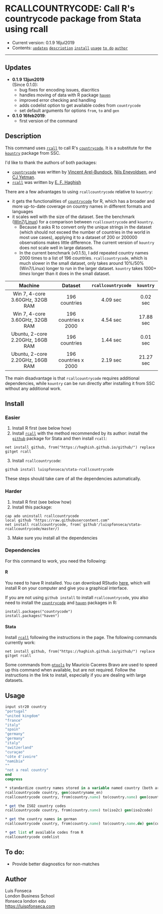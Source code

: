 # RCALLCOUNTRYCODE: Call R's countrycode package from Stata using rcall
- Current version: 0.1.9 16jul2019
- Contents: [`updates`](#updates) [`description`](#description) [`install`](#install) [`usage`](#usage) [`to do`](#to-do) [`author`](#author)

-----------

## Updates
* **0.1.9 13jun2019**  
(Since 0.1.0):
	- bug fixes for encoding issues, diacritics
	- handles moving of data with R package [`haven`](https://github.com/tidyverse/haven)
	- improved error checking and handling
	- adds codelist option to get available codes from `countrycode`
	- set default arguments for options `from`, `to` and `gen`
* **0.1.0 16feb2019**:
	- first version of the command

## Description
This command uses [`rcall`](https://github.com/haghish/rcall) to call R's [`countrycode`](https://github.com/vincentarelbundock/countrycode). It is a substitute for the [`kountry`](http://fmwww.bc.edu/repec/bocode/k/kountry.html) package from SSC.

I'd like to thank the authors of both packages:
* [`countrycode`](https://github.com/vincentarelbundock/countrycode) was written by [Vincent Arel-Bundock](http://arelbundock.com/), [Nils Enevoldsen](https://nilsenevoldsen.com/), and [CJ Yetman](https://github.com/cjyetman).
* [`rcall`](https://github.com/haghish) was written by [E. F. Haghish](http://www.haghish.com/)

There are a few advantages to using `rcallcountrycode` relative to `kountry`:

* it gets the functionalities of [`countrycode`](https://github.com/vincentarelbundock/countrycode) for R, which has a broader and more up-to-date coverage on country names in different formats and languages
* it scales well with the size of the dataset. See the benchmark ([Win7](benchmark/benchmark.log)/[Linux](benchmark/benchmark_linux.log)) for a comparison between `rcallcountrycode` and `kountry`. 
	* Because it asks R to convert only the unique strings in the dataset (which should not exceed the number of countries in the world in most use cases), applying it to a dataset of 200 or 200000 observations makes little difference. The current version of `kountry` does not scale well in large datasets. 
	* In the current benchmark (v0.1.5), I add repeated country names 2000 times to a list of 196 countries.  `rcallcountrycode`, which is much slower in the small dataset, only takes around 10%/50% (Win7/Linux) longer to run in the larger dataset. `kountry` takes 1000+ *times* longer than it does in the small dataset. 

|              Machine             |        Dataset       | `rcallcountrycode` | `kountry` |
|:--------------------------------:|:--------------------:|:------------------:|:---------:|
|  Win 7, 4-core 3.60GHz, 32GB RAM |     196 countries    |      4.09 sec      |  0.02 sec |
|  Win 7, 4-core 3.60GHz, 32GB RAM | 196 countries x 2000 |      4.54 sec      | 17.88 sec |
| Ubuntu, 2-core 2.20GHz, 16GB RAM |     196 countries    |      1.44 sec      |  0.01 sec |
| Ubuntu, 2-core 2.20GHz, 16GB RAM | 196 countries x 2000 |      2.19 sec      | 21.27 sec |

The main disadvantage is that `rcallcountrycode` requires additional dependencies, while `kountry` can be run directly after installing it from SSC without any additional work.

## Install

### Easier
1. Install R first (see below how)
2. Install [`rcall`](https://github.com/haghish/rcall) with the method recommended by its author: install the [`github`](https://github.com/haghish/github) package for Stata and then install `rcall`:
```
net install github, from("https://haghish.github.io/github/") replace
gitget rcall
```
3. Install `rcallcountrycode`:
```
github install luispfonseca/stata-rcallcountrycode
```
These steps should take care of all the dependencies automatically.

### Harder
1. Install R first (see below how)
2. Install this package:
```
cap ado uninstall rcallcountrycode
local github "https://raw.githubusercontent.com"
net install rcallcountrycode, from(`github'/luispfonseca/stata-rcallcountrycode/master/)
```
3. Make sure you install all the dependencies

### Dependencies
For this command to work, you need the following:

#### R
You need to have R installed. You can download RStudio [here](https://www.rstudio.com/products/rstudio/download/), which will install R on your computer and give you a graphical interface. 

If you are not using `github install` to install `rcallcountrycode`, you also need to install the [`countrycode`](https://github.com/vincentarelbundock/countrycode) and [`haven`](https://github.com/tidyverse/haven) packages in R:
```
install.packages("countrycode")
install.packages("haven")
```

#### Stata
Install [`rcall`](https://github.com/haghish/rcall) following the instructions in the page. The following commands currently work:
```
net install github, from("https://haghish.github.io/github/") replace
gitget rcall
```

Some commands from [`gtools`](https://github.com/mcaceresb/stata-gtools) by Mauricio Caceres Bravo are used to speed up this command when available, but are not required. Follow the instructions in the link to install, especially if you are dealing with large datasets.

## Usage
``` stata
input str20 country
"portugal"
"united kingdom"
"france"
"italy"
"spain"
"germany"
"germany"
"italy"
"switzerland"
"curaçao"
"côte d'ivoire"
"namibia"
""
"not a real country"
end
compress

* standardize country names stored in a variable named country (both are equivalent)
rcallcountrycode country, gen(countryname_en)
rcallcountrycode country, from(country.name) to(country.name) gen(countryname_en)

* get the ISO2 country codes
rcallcountrycode country, from(country.name) to(iso2c) gen(iso2code)

* get the country names in german
rcallcountrycode country, from(country.name) to(country.name.de) gen(countryname_de)

* get list of available codes from R
rcallcountrycode codelist
```

## To do:
* Provide better diagnostics for non-matches

## Author
Luís Fonseca
<br>London Business School
<br>lfonseca london edu
<br>https://luispfonseca.com
